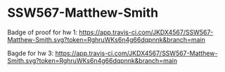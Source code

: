 # SSW567-Matthew-Smith

Badge of proof for hw 1:
https://app.travis-ci.com/JKDX4567/SSW567-Matthew-Smith.svg?token=RghruWKs6n4g66dqpnnk&branch=main

Bagde for hw 3:
https://app.travis-ci.com/JKDX4567/SSW567-Matthew-Smith.svg?token=RghruWKs6n4g66dqpnnk&branch=main
